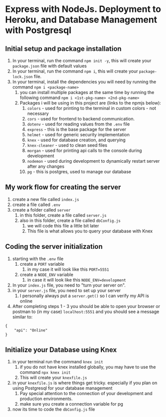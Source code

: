 # Express with NodeJs. Deployment to Heroku, and Database Management with Postgresql

## Initial setup and package installation

1. In your terminal, run the command `npm init -y`, this will create your `package.json` file with default values
2. In your terminal, run the command `npm i`, this will create your `package-lock.json` file.
3. In your terminal, install the dependencies you will need by running the command `npm i <package-name>`
    1. you can install multiple packages at the same time by running the following command `npm i <1st-pkg-name> <2nd-pkg-name>`
    2. Packages i will be using in this project are (links to the npmjs below):
        1. `colors` - used for printing to the terminal in custom colors - not necessary
        2. `cors` - used for frontend to backend communication.
        3. `dotenv` - used for reading values from the `.env` file
        4. `express` - this is the base package for the server
        5. `helmet` - used for generic security implementation
        6. `knex` - used for database creation, and querying
        7. `knex-cleaner` - used to clean seed files
        8. `morgan` - used for printing api calls to the console during development 
        9. `nodemon` - used during development to dynamically restart server after any changes
        10. `pg` - this is postgres, used to manage our database

## My work flow for creating the server

1. create a new file called `index.js`
2. create a file called `.env`
3. create a folder called `server`
    1. in this folder, create a file called `server.js`
    2. also in this folder, create a file called `dbConfig.js`
        1. we will code this file a little bit later
        2. This file is what allows you to query your database with Knex

## Coding the server initialization

1. starting with the `.env` file
    1. create a `PORT` variable
        1. in my case it will look like this `PORT=5551`
    2. create a `NODE_ENV` variable
        1. in case it will look like this `NODE_ENV=development`
2. In your `index.js` file, you need to "turn your server on".
3. in your `server.js` file, you need to set up your server
    1. I personally always put a `server.get()` so I can verify my API is online
4. After completing steps 1 - 3 you should be able to open your browser or postman to (in my case) `localhost:5551` and you should see a message similar to:
```
{
    "api": "Online"
}
```

## Initialize your Database using Knex
1. in your terminal run the command `knex init`
    1. if you do not have knex installed globally, you may have to use the command `npx knex init`
    2. This will create your `knexfile.js`
2. in your `knexfile.js` is where things get tricky. especially if you plan on using Postgresql for your database management
    1. Pay special attention to the connection of your development and production environments.
    2. make sure you create a connection variable for pg
3. now its time to code the `dbConfig.js` file
